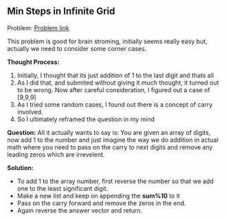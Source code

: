 ## Min Steps in Infinite Grid 

Problem: [Problem link](https://www.interviewbit.com/problems/add-one-to-number/)

This problem is good for brain stroming, initially seems really easy but, actually we need to consider some corner cases. 

<strong>Thought Process: </strong>
<ol>
<li>Initially, I thought that its just addition of 1 to the last digit and thats all</li>
<li>As I did that, and submited without giving it much thought, it turned out to be wrong. Now after careful consideration, I figured out a case of [9,9,9]</li>
<li>As I tried some random cases, I found out there is a concept of carry involved.</li>
<li>So I ultimately reframed the question in my mind</li>
</ol>

<strong>Question:</strong> 
All it actually wants to say is: You are given an array of digits, now add 1 to the number and just imagine the way we do addition in actual math 
where you need to pass on the carry to next digits and remove any leading zeros which are irrevelent. 

<strong>Solution:</strong>
* To add 1 to the array number, first reverse the number so that we add one to the least significant digit.
* Make a new list and keep on appending the **sum%10** to it 
* Pass on the carry forward and remove the zeros in the end.
* Again reverse the answer vector and return.
